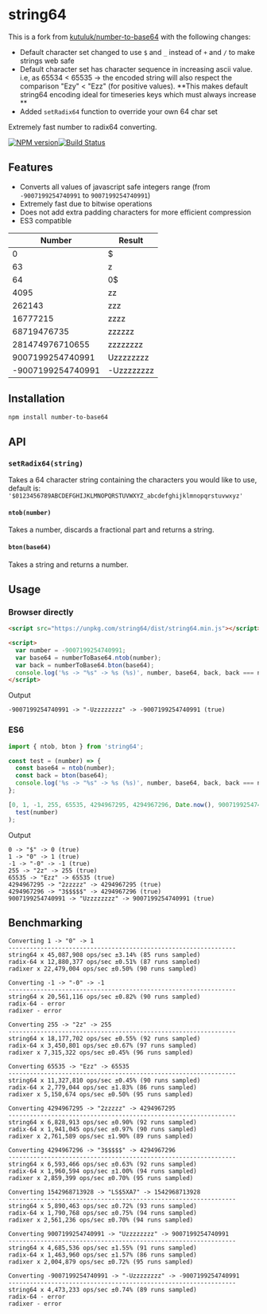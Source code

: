 
# string64
This is a fork from [kutuluk/number-to-base64](https://github.com/kutuluk/number-to-base64) with the following changes:

- Default character set changed to use `$` and `_` instead of `+` and `/` to make strings web safe
- Default character set has character sequence in increasing ascii value. i.e, as 65534 < 65535 -> the encoded string will also respect the comparison "Ezy" < "Ezz" (for positive values). **This makes default string64 encoding ideal for timeseries keys which must always increase **
- Added `setRadix64` function to override your own 64 char set

Extremely fast number to radix64 converting.

[![NPM version](https://img.shields.io/npm/v/string64.svg?style=flat-square)](https://www.npmjs.com/package/string64)[![Build Status](https://img.shields.io/travis/kwalski/number-to-base64/master.svg?style=flat-square)](https://travis-ci.org/kwalski/number-to-base64)

## Features

- Converts all values of javascript safe integers range (from `-9007199254740991` to `9007199254740991`)
- Extremely fast due to bitwise operations
- Does not add extra padding characters for more efficient compression
- ES3 compatible

Number           | Result
-----------------|------------
0                | $
63               | z
64               | 0$
4095             | zz
262143           | zzz
16777215         | zzzz
68719476735      | zzzzzz
281474976710655  | zzzzzzzz
9007199254740991 | Uzzzzzzzz
-9007199254740991| -Uzzzzzzzz

## Installation

```sh
npm install number-to-base64
```

## API

### `setRadix64(string)`
Takes a 64 character string containing the characters you would like to use, default is:
`'$0123456789ABCDEFGHIJKLMNOPQRSTUVWXYZ_abcdefghijklmnopqrstuvwxyz'`


#### `ntob(number)`
Takes a number, discards a fractional part and returns a string.

#### `bton(base64)`
Takes a string and returns a number.


## Usage

### Browser directly
```html
<script src="https://unpkg.com/string64/dist/string64.min.js"></script>

<script>
  var number = -9007199254740991;
  var base64 = numberToBase64.ntob(number);
  var back = numberToBase64.bton(base64);
  console.log('%s -> "%s" -> %s (%s)', number, base64, back, back === number);
</script>
```

Output
```
-9007199254740991 -> "-Uzzzzzzzz" -> -9007199254740991 (true)
```

### ES6
```javascript
import { ntob, bton } from 'string64';

const test = (number) => {
  const base64 = ntob(number);
  const back = bton(base64);
  console.log('%s -> "%s" -> %s (%s)', number, base64, back, back === number);
};

[0, 1, -1, 255, 65535, 4294967295, 4294967296, Date.now(), 9007199254740991].forEach(number =>
  test(number)
);
```

Output
```
0 -> "$" -> 0 (true)
1 -> "0" -> 1 (true)
-1 -> "-0" -> -1 (true)
255 -> "2z" -> 255 (true)
65535 -> "Ezz" -> 65535 (true)
4294967295 -> "2zzzzz" -> 4294967295 (true)
4294967296 -> "3$$$$$" -> 4294967296 (true)
9007199254740991 -> "Uzzzzzzzz" -> 9007199254740991 (true)
```

## Benchmarking

```
Converting 1 -> "0" -> 1
----------------------------------------------------------------
string64 x 45,087,908 ops/sec ±3.14% (85 runs sampled)
radix-64 x 12,880,377 ops/sec ±0.51% (87 runs sampled)
radixer x 22,479,004 ops/sec ±0.50% (90 runs sampled)

Converting -1 -> "-0" -> -1
----------------------------------------------------------------
string64 x 20,561,116 ops/sec ±0.82% (90 runs sampled)
radix-64 - error
radixer - error

Converting 255 -> "2z" -> 255
----------------------------------------------------------------
string64 x 18,177,702 ops/sec ±0.55% (92 runs sampled)
radix-64 x 3,450,801 ops/sec ±0.67% (97 runs sampled)
radixer x 7,315,322 ops/sec ±0.45% (96 runs sampled)

Converting 65535 -> "Ezz" -> 65535
----------------------------------------------------------------
string64 x 11,327,810 ops/sec ±0.45% (90 runs sampled)
radix-64 x 2,779,044 ops/sec ±1.83% (86 runs sampled)
radixer x 5,150,674 ops/sec ±0.50% (95 runs sampled)

Converting 4294967295 -> "2zzzzz" -> 4294967295
----------------------------------------------------------------
string64 x 6,828,913 ops/sec ±0.90% (92 runs sampled)
radix-64 x 1,941,045 ops/sec ±0.97% (90 runs sampled)
radixer x 2,761,589 ops/sec ±1.90% (89 runs sampled)

Converting 4294967296 -> "3$$$$$" -> 4294967296
----------------------------------------------------------------
string64 x 6,593,466 ops/sec ±0.63% (92 runs sampled)
radix-64 x 1,960,594 ops/sec ±1.00% (94 runs sampled)
radixer x 2,859,399 ops/sec ±0.70% (95 runs sampled)

Converting 1542968713928 -> "LS$5XA7" -> 1542968713928
----------------------------------------------------------------
string64 x 5,890,463 ops/sec ±0.72% (93 runs sampled)
radix-64 x 1,790,768 ops/sec ±0.75% (94 runs sampled)
radixer x 2,561,236 ops/sec ±0.70% (94 runs sampled)

Converting 9007199254740991 -> "Uzzzzzzzz" -> 9007199254740991
----------------------------------------------------------------
string64 x 4,685,536 ops/sec ±1.55% (91 runs sampled)
radix-64 x 1,463,960 ops/sec ±1.57% (86 runs sampled)
radixer x 2,004,879 ops/sec ±0.72% (95 runs sampled)

Converting -9007199254740991 -> "-Uzzzzzzzz" -> -9007199254740991
----------------------------------------------------------------
string64 x 4,473,233 ops/sec ±0.74% (89 runs sampled)
radix-64 - error
radixer - error
```
